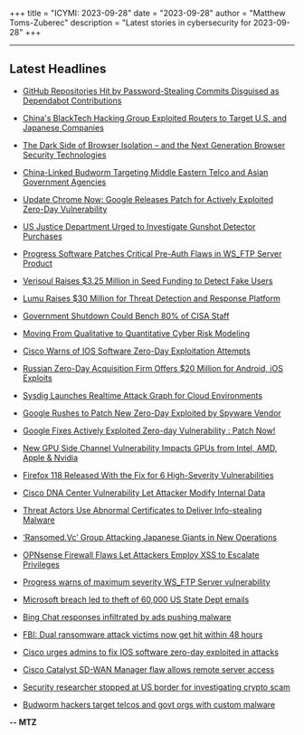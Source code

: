 +++
title = "ICYMI: 2023-09-28"
date = "2023-09-28"
author = "Matthew Toms-Zuberec"
description = "Latest stories in cybersecurity for 2023-09-28"
+++

---------------------------------------------------------------------------
## Latest Headlines
- [GitHub Repositories Hit by Password-Stealing Commits Disguised as Dependabot Contributions](https://thehackernews.com/2023/09/github-repositories-hit-by-password.html)

- [China's BlackTech Hacking Group Exploited Routers to Target U.S. and Japanese Companies](https://thehackernews.com/2023/09/chinas-blacktech-hacking-group.html)

- [The Dark Side of Browser Isolation – and the Next Generation Browser Security Technologies](https://thehackernews.com/2023/09/the-dark-side-of-browser-isolation-and.html)

- [China-Linked Budworm Targeting Middle Eastern Telco and Asian Government Agencies](https://thehackernews.com/2023/09/china-linked-budworm-targeting-middle.html)

- [Update Chrome Now: Google Releases Patch for Actively Exploited Zero-Day Vulnerability](https://thehackernews.com/2023/09/update-chrome-now-google-releases-patch.html)

- [US Justice Department Urged to Investigate Gunshot Detector Purchases](https://www.wired.com/story/shotspotter-doj-letter-epic/)

- [Progress Software Patches Critical Pre-Auth Flaws in WS_FTP Server Product](https://www.securityweek.com/progress-software-patches-critical-pre-auth-flaws-in-ws_ftp-server-product/)

- [Verisoul Raises $3.25 Million in Seed Funding to Detect Fake Users](https://www.securityweek.com/verisoul-raises-3-25-million-in-seed-funding-to-detect-fake-users/)

- [Lumu Raises $30 Million for Threat Detection and Response Platform](https://www.securityweek.com/lumu-raises-30-million-for-threat-detection-and-response-platform/)

- [Government Shutdown Could Bench 80% of CISA Staff](https://www.securityweek.com/80-of-cisa-staff-at-risk-of-furlough-as-government-shutdown-looms/)

- [Moving From Qualitative to Quantitative Cyber Risk Modeling](https://www.securityweek.com/moving-from-qualitative-to-quantitative-cyber-risk-modeling/)

- [Cisco Warns of IOS Software Zero-Day Exploitation Attempts](https://www.securityweek.com/cisco-warns-of-ios-software-zero-day-exploitation-attempts/)

- [Russian Zero-Day Acquisition Firm Offers $20 Million for Android, iOS Exploits](https://www.securityweek.com/russian-zero-day-acquisition-firm-offers-20-million-for-android-ios-exploits/)

- [Sysdig Launches Realtime Attack Graph for Cloud Environments](https://www.securityweek.com/sysdig-launches-realtime-attack-graph-for-cloud-environments/)

- [Google Rushes to Patch New Zero-Day Exploited by Spyware Vendor](https://www.securityweek.com/google-rushes-to-patch-new-zero-day-exploited-by-spyware-vendor/)

- [Google Fixes Actively Exploited Zero-day Vulnerability : Patch Now!](https://cybersecuritynews.com/google-chrome-zero-day-flaw/)

- [New GPU Side Channel Vulnerability Impacts GPUs from Intel, AMD, Apple & Nvidia](https://cybersecuritynews.com/gpu-side-channel-vulnerability/)

- [Firefox 118 Released With the Fix for 6 High-Severity Vulnerabilities](https://cybersecuritynews.com/firefox-118-released/)

- [Cisco DNA Center Vulnerability Let Attacker Modify Internal Data](https://cybersecuritynews.com/cisco-dna-center-vulnerability/)

- [Threat Actors Use Abnormal Certificates to Deliver Info-stealing Malware](https://cybersecuritynews.com/threat-actors-abnormal-certificates/)

- [‘Ransomed.Vc’ Group Attacking Japanese Giants in New Operations](https://cybersecuritynews.com/ransomed-vc-japanese-giants/)

- [OPNsense Firewall Flaws Let Attackers Employ XSS to Escalate Privileges](https://cybersecuritynews.com/opnsense-firewall-flaws/)

- [Progress warns of maximum severity WS_FTP Server vulnerability](https://www.bleepingcomputer.com/news/security/progress-warns-of-maximum-severity-ws-ftp-server-vulnerability/)

- [Microsoft breach led to theft of 60,000 US State Dept emails](https://www.bleepingcomputer.com/news/security/microsoft-breach-led-to-theft-of-60-000-us-state-dept-emails/)

- [Bing Chat responses infiltrated by ads pushing malware](https://www.bleepingcomputer.com/news/security/bing-chat-responses-infiltrated-by-ads-pushing-malware/)

- [FBI: Dual ransomware attack victims now get hit within 48 hours](https://www.bleepingcomputer.com/news/security/fbi-dual-ransomware-attack-victims-now-get-hit-within-48-hours/)

- [Cisco urges admins to fix IOS software zero-day exploited in attacks](https://www.bleepingcomputer.com/news/security/cisco-urges-admins-to-fix-ios-software-zero-day-exploited-in-attacks/)

- [Cisco Catalyst SD-WAN Manager flaw allows remote server access](https://www.bleepingcomputer.com/news/security/cisco-catalyst-sd-wan-manager-flaw-allows-remote-server-access/)

- [Security researcher stopped at US border for investigating crypto scam](https://www.bleepingcomputer.com/news/security/security-researcher-stopped-at-us-border-for-investigating-crypto-scam/)

- [Budworm hackers target telcos and govt orgs with custom malware](https://www.bleepingcomputer.com/news/security/budworm-hackers-target-telcos-and-govt-orgs-with-custom-malware/)

**-- MTZ**